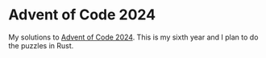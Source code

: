 # Advent of Code 2024

My solutions to [Advent of Code 2024](https://adventofcode.com/2024). This is my sixth year and I plan to do the puzzles in Rust.
